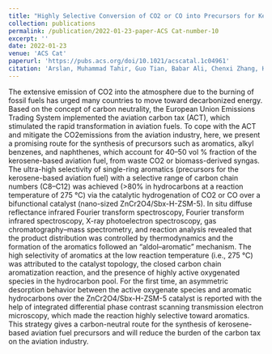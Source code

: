 ```yaml
---
title: "Highly Selective Conversion of CO2 or CO into Precursors for Kerosene-Based Aviation Fuel via an Aldol–Aromatic Mechanism"
collection: publications
permalink: /publication/2022-01-23-paper-ACS Cat-number-10
excerpt: ''
date: 2022-01-23
venue: 'ACS Cat'
paperurl: 'https://pubs.acs.org/doi/10.1021/acscatal.1c04961'
citation: 'Arslan, Muhammad Tahir, Guo Tian, Babar Ali, Chenxi Zhang, Hao Xiong, Zhengwen Li, Liqiang Luo, Xiao Chen, and Fei Wei. 2022. Highly Selective Conversion of CO2 or CO into Precursors for Kerosene-Based Aviation Fuel via an Aldol–Aromatic Mechanism, ACS Catalysis, 12: 2023-33'
---
```

The extensive emission of CO2 into the atmosphere due to the burning of fossil fuels has urged many countries to move toward decarbonized energy. Based on the concept of carbon neutrality, the European Union Emissions Trading System implemented the aviation carbon tax (ACT), which stimulated the rapid transformation in aviation fuels. To cope with the ACT and mitigate the CO2emissions from the aviation industry, here, we present a promising route for the synthesis of precursors such as aromatics, alkyl benzenes, and naphthenes, which account for 40–50 vol % fraction of the kerosene-based aviation fuel, from waste CO2 or biomass-derived syngas. The ultra-high selectivity of single-ring aromatics (precursors for the kerosene-based aviation fuel) with a selective range of carbon chain numbers (C8–C12) was achieved (>80% in hydrocarbons at a reaction temperature of 275 °C) via the catalytic hydrogenation of CO2 or CO over a bifunctional catalyst (nano-sized ZnCr2O4/Sbx-H-ZSM-5). In situ diffuse reflectance infrared Fourier transform spectroscopy, Fourier transform infrared spectroscopy, X-ray photoelectron spectroscopy, gas chromatography–mass spectrometry, and reaction analysis revealed that the product distribution was controlled by thermodynamics and the formation of the aromatics followed an “aldol–aromatic” mechanism. The high selectivity of aromatics at the low reaction temperature (i.e., 275 °C) was attributed to the catalyst topology, the closed carbon chain aromatization reaction, and the presence of highly active oxygenated species in the hydrocarbon pool. For the first time, an asymmetric desorption behavior between the active oxygenate species and aromatic hydrocarbons over the ZnCr2O4/Sbx-H-ZSM-5 catalyst is reported with the help of integrated differential phase contrast scanning transmission electron microscopy, which made the reaction highly selective toward aromatics. This strategy gives a carbon-neutral route for the synthesis of kerosene-based aviation fuel precursors and will reduce the burden of the carbon tax on the aviation industry.

